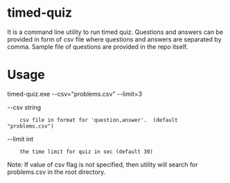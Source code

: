 # timed-quiz
It is a command line utility to run timed quiz. Questions and answers can be provided in form of csv file where questions and answers are separated by comma. Sample file of questions are provided in the repo itself.
# Usage 
timed-quiz.exe  --csv="problems.csv" --limit=3

  --csv string
  
        csv file in format for 'question,answer'.  (default "problems.csv")
        
  --limit int
  
        the time limit for quiz in sec (default 30)
        
Note: If value of csv flag is not specified, then utility will search for problems.csv in the root directory.
